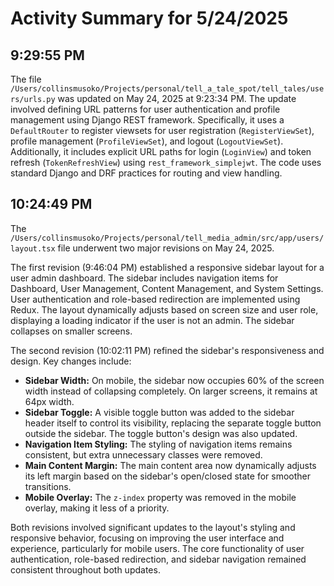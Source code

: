 # Activity Summary for 5/24/2025

## 9:29:55 PM
The file `/Users/collinsmusoko/Projects/personal/tell_a_tale_spot/tell_tales/users/urls.py` was updated on May 24, 2025 at 9:23:34 PM.  The update involved defining URL patterns for user authentication and profile management using Django REST framework.  Specifically, it uses a `DefaultRouter` to register viewsets for user registration (`RegisterViewSet`), profile management (`ProfileViewSet`), and logout (`LogoutViewSet`).  Additionally, it includes explicit URL paths for login (`LoginView`) and token refresh (`TokenRefreshView`) using `rest_framework_simplejwt`. The code uses standard Django and DRF practices for routing and view handling.


## 10:24:49 PM
The `/Users/collinsmusoko/Projects/personal/tell_media_admin/src/app/users/layout.tsx` file underwent two major revisions on May 24, 2025.

The first revision (9:46:04 PM) established a responsive sidebar layout for a user admin dashboard.  The sidebar includes navigation items for Dashboard, User Management, Content Management, and System Settings.  User authentication and role-based redirection are implemented using Redux.  The layout dynamically adjusts based on screen size and user role, displaying a loading indicator if the user is not an admin.  The sidebar collapses on smaller screens.

The second revision (10:02:11 PM) refined the sidebar's responsiveness and design.  Key changes include:

*   **Sidebar Width:** On mobile, the sidebar now occupies 60% of the screen width instead of collapsing completely.  On larger screens, it remains at 64px width.
*   **Sidebar Toggle:**  A visible toggle button was added to the sidebar header itself to control its visibility, replacing the separate toggle button outside the sidebar.  The toggle button's design was also updated.
*   **Navigation Item Styling:**  The styling of navigation items remains consistent, but extra unnecessary classes were removed.
*   **Main Content Margin:** The main content area now dynamically adjusts its left margin based on the sidebar's open/closed state for smoother transitions.
*   **Mobile Overlay:** The `z-index` property was removed in the mobile overlay, making it less of a priority.

Both revisions involved significant updates to the layout's styling and responsive behavior, focusing on improving the user interface and experience, particularly for mobile users. The core functionality of user authentication, role-based redirection, and sidebar navigation remained consistent throughout both updates.
